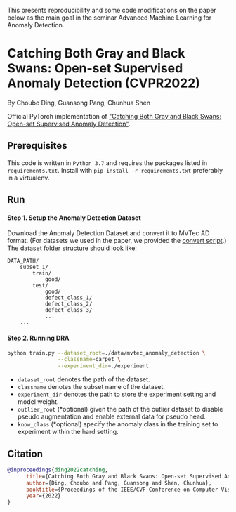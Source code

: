 This presents reproducibility and some code modifications on the paper below as the main goal in the seminar Advanced Machine Learning for Anomaly Detection.

# Catching Both Gray and Black Swans: Open-set Supervised Anomaly Detection (CVPR2022)
By Choubo Ding, Guansong Pang, Chunhua Shen

Official PyTorch implementation of ["Catching Both Gray and Black Swans: Open-set Supervised Anomaly Detection"](https://arxiv.org/abs/2203.14506).

## Prerequisites 
This code is written in `Python 3.7` and requires the packages listed in `requirements.txt`. Install with `pip install -r
requirements.txt` preferably in a virtualenv.

## Run

#### Step 1. Setup the Anomaly Detection Dataset
Download the Anomaly Detection Dataset and convert it to MVTec AD format. (For datasets we used in the paper, we provided the [convert script](https://github.com/Choubo/DRA/tree/main/data).) 
The dataset folder structure should look like:
```
DATA_PATH/
    subset_1/
        train/
            good/
        test/
            good/
            defect_class_1/
            defect_class_2/
            defect_class_3/
            ...
    ...
```

#### Step 2. Running DRA
```bash
python train.py --dataset_root=./data/mvtec_anomaly_detection \
                --classname=carpet \
                --experiment_dir=./experiment
```
- `dataset_root` denotes the path of the dataset.
- `classname` denotes the subset name of the dataset.
- `experiment_dir` denotes the path to store the experiment setting and model weight.
- `outlier_root` (*optional) given the path of the outlier dataset to disable pseudo augmentation and enable external data for pseudo head.
- `know_class` (*optional) specify the anomaly class in the training set to experiment within the hard setting.

## Citation
```bibtex
@inproceedings{ding2022catching,
      title={Catching Both Gray and Black Swans: Open-set Supervised Anomaly Detection}, 
      author={Ding, Choubo and Pang, Guansong and Shen, Chunhua},
      booktitle={Proceedings of the IEEE/CVF Conference on Computer Vision and Pattern Recognition},
      year={2022}
}
```
